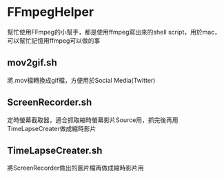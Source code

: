 # FFmpegHelper
幫忙使用FFmpeg的小幫手，都是使用ffmpeg寫出來的shell script，用於mac，可以幫忙記憶用ffmpeg可以做的事

## mov2gif.sh
將.mov檔轉換成gif檔，方便用於Social Media(Twitter)

## ScreenRecorder.sh
定時螢幕截取器，適合抓取縮時螢幕影片Source用，抓完後再用TimeLapseCreater做成縮時影片

## TimeLapseCreater.sh
將ScreenRecorder做出的圖片檔再做成縮時影片用
